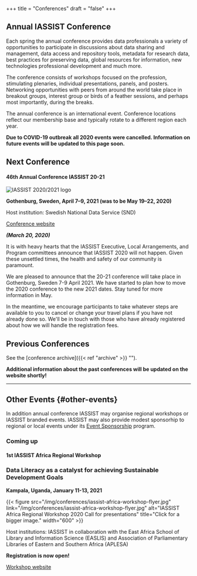 +++
title = "Conferences"
draft = "false"
+++
## Annual IASSIST Conference

Each spring the annual conference provides data professionals a variety of opportunities to participate in discussions about data sharing and management, data access and repository tools, metadata for research data, best practices for preserving data, global resources for information, new technologies professional development and much more. 

The conference consists of workshops focused on the profession, stimulating plenaries, individual presentations, panels, and posters. Networking opportunities with peers from around the world take place in breakout groups, interest group or birds of a feather sessions, and perhaps most importantly, during the breaks. 

The annual conference is an international event. Conference locations reflect our membership base and typically rotate to a different region each year.

**Due to COVID-19 outbreak all 2020 events were cancelled. Information on future events will be updated to this page soon.**

## Next Conference

#### 46th Annual Conference IASSIST 20-21

![IASSIST 2020/2021 logo](/img/conferences/iassist2020logo-theme-1-510.png "")

<!--#### 46th Annual Conference IASSIST 20-21
### Data By Design-->
**Gothenburg, Sweden, April 7–9, 2021 (was to be May 19–22, 2020)** 

Host institution: Swedish National Data Service (SND)

<a class="btn btn-template-main" href="https://iassist2021.org/" target="_blank">Conference website</a>

***(March 20, 2020)***

It is with heavy hearts that the IASSIST Executive, Local Arrangements, and Program committees announce that IASSIST 2020 will not happen. Given these unsettled times, the health and safety of our community is paramount.

We are pleased to announce that the 20-21 conference will take place in Gothenburg, Sweden 7-9 April 2021. We have started to plan how to move the 2020 conference to the new 2021 dates. Stay tuned for more information in May.

In the meantime, we encourage participants to take whatever steps are available to you to cancel or change your travel plans if you have not already done so. We'll be in touch with those who have already registered about how we will handle the registration fees.

## Previous Conferences

See the [conference archive]({{< ref "archive" >}} "").

**Additional information about the past conferences will be updated on the website shortly!**

---

## Other Events {#other-events}

In addition annual conference IASSIST may organise regional workshops or IASSIST branded events. IASSIST may also provide modest sponsorhip to regional or local events under its [Event Sponsorship](/conferences/event-sponsorship) program.<br />

### Coming up

<!--{{< figure src="/img/conferences/africaworkshop2020.jpg" alt="IASSIST Africa Regional Workshop 2020 logo" title="" width="500" >}}-->



#### 1st IASSIST Africa Regional Workshop

### Data Literacy as a catalyst for achieving Sustainable Development Goals
**Kampala, Uganda, January 11-13, 2021**

{{< figure src="/img/conferences/iassist-africa-workshop-flyer.jpg" link="/img/conferences/iassist-africa-workshop-flyer.jpg" alt="IASSIST Africa Regional Workshop 2020 Call for presentations" title="Click for a bigger image." width="600" >}}

Host institutions: IASSIST in collaboration with the East Africa School of Library and Information Science (EASLIS) and Association of Parliamentary Libraries of Eastern and Southern Africa (APLESA)

**Registration is now open!**

<a class="btn btn-template-main" href="http://iassistafrica.org/" target="_blank">Workshop website</a>

<br />
